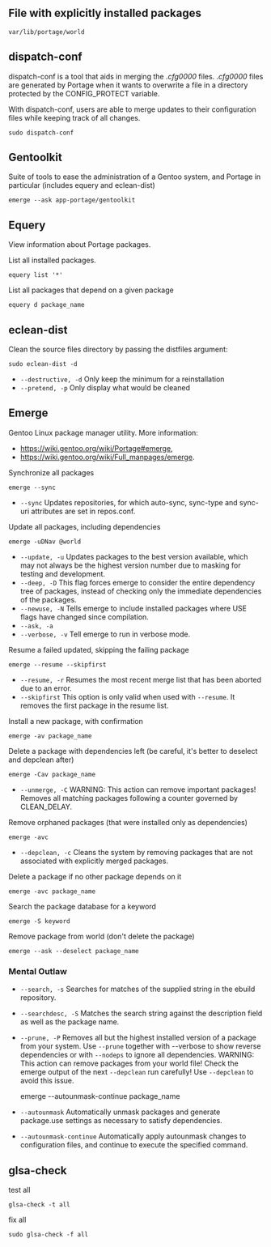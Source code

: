 ## File with explicitly installed packages

    var/lib/portage/world

## dispatch-conf

dispatch-conf is a tool that aids in merging the ._cfg0000_<name> files.
._cfg0000_<name> files are generated by Portage when it wants to overwrite a
file in a directory protected by the CONFIG_PROTECT variable.

With dispatch-conf, users are able to merge updates to their configuration
files while keeping track of all changes.

    sudo dispatch-conf

## Gentoolkit

Suite of tools to ease the administration of a Gentoo system, and Portage in particular (includes equery and eclean-dist)

    emerge --ask app-portage/gentoolkit

## Equery

View information about Portage packages.

List all installed packages.

    equery list '*'

List all packages that depend on a given package

    equery d package_name

## eclean-dist

Clean the source files directory by passing the distfiles argument:

    sudo eclean-dist -d

* ```--destructive, -d``` Only keep the minimum for a reinstallation
* ```--pretend, -p``` Only display what would be cleaned

## Emerge

Gentoo Linux package manager utility. More information:
* <https://wiki.gentoo.org/wiki/Portage#emerge>,
* <https://wiki.gentoo.org/wiki/Full_manpages/emerge>.

Synchronize all packages

    emerge --sync

* ```--sync``` Updates repositories, for which auto-sync, sync-type and
  sync-uri attributes are set in repos.conf.

Update all packages, including dependencies

    emerge -uDNav @world

* ```--update, -u``` Updates packages to the best version available, which may
  not always be the highest version number due to masking for testing and
  development.
* ```--deep, -D``` This flag forces emerge to consider the entire dependency
  tree of packages, instead of checking only the immediate dependencies of the
  packages.
* ```--newuse, -N``` Tells emerge to include installed packages where USE flags
  have changed since compilation.
* ```--ask, -a```
* ```--verbose, -v``` Tell emerge to run in verbose mode.

Resume a failed updated, skipping the failing package

    emerge --resume --skipfirst

* ```--resume, -r``` Resumes the most recent merge list that has been aborted
  due to an error.
* ```--skipfirst``` This option is only valid when used with ```--resume```. It
  removes the first package in the resume list.

Install a new package, with confirmation

    emerge -av package_name

Delete a package with dependencies left (be careful, it's better to deselect
and depclean after)

    emerge -Cav package_name

* ```--unmerge, -C``` WARNING: This action can remove important packages!
  Removes all matching packages following a counter governed by CLEAN_DELAY.

Remove orphaned packages (that were installed only as dependencies)

    emerge -avc

* ```--depclean, -c``` Cleans the system by removing packages that are not
  associated with explicitly merged packages.

Delete a package if no other package depends on it

    emerge -avc package_name

Search the package database for a keyword

    emerge -S keyword

Remove package from world (don't delete the package)

    emerge --ask --deselect package_name

### Mental Outlaw

* ```--search, -s``` Searches for matches of the supplied string in the ebuild
  repository.
* ```--searchdesc, -S``` Matches the search string against the description
  field as well as the package name.
* ```--prune, -P``` Removes all but the highest installed version of a package
  from your system. Use ```--prune``` together with --verbose to show reverse
  dependencies or with ```--nodeps``` to ignore all dependencies. WARNING: This
  action can remove packages from your world file! Check the emerge output of
  the next ```--depclean``` run carefully! Use ```--depclean``` to avoid this
  issue.

    emerge --autounmask-continue package_name

* ```--autounmask``` Automatically unmask packages and generate package.use
  settings as necessary to satisfy dependencies.
* ```--autounmask-continue``` Automatically apply autounmask changes to
  configuration files, and continue to execute the specified command.

## glsa-check

test all

    glsa-check -t all

fix all

    sudo glsa-check -f all
